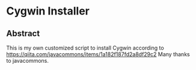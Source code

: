 # Cygwin Installer

## Abstract

This is my own customized script to install Cygwin according to https://qiita.com/javacommons/items/1a182f187fd2a8df29c2
Many thanks to javacommons.
